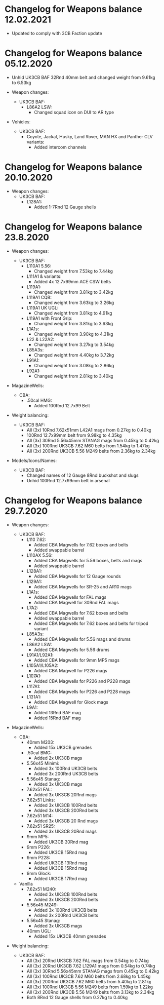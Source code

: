 # Changelog for Weapons balance 12.02.2021

- Updated to comply with 3CB Faction update

# Changelog for Weapons balance 05.12.2020

- Unhid UK3CB BAF 32Rnd 40mm belt and changed weight from 9.61kg to 6.53kg

- Weapon changes:
    - UK3CB BAF:
        - L86A2 LSW:
            - Changed squad icon on DUI to AR type

- Vehicles:
    - UK3CB BAF:
        - Coyote, Jackal, Husky, Land Rover, MAN HX and Panther CLV variants:
            - Added intercom channels

# Changelog for Weapons balance 20.10.2020

- Weapon changes:
    - UK3CB BAF:
        - L128A1:
            - Added 1-7Rnd 12 Gauge shells

# Changelog for Weapons balance 23.8.2020

- Weapon changes:
    - UK3CB BAF:
        - L110A1 5.56:
            - Changed weight from 7.53kg to 7.44kg
        - L111A1 & variants:
            - Added 4x 12.7x99mm ACE CSW belts
        - L119A1:
            - Changed weight from 3.81kg to 3.42kg
        - L119A1 CQB:
            - Changed weight from 3.63kg to 3.26kg
        - L119A1 UK UGL:
            - Changed weight from 3.81kg to 4.91kg
        - L119A1 with Front Grip:
            - Changed weight from 3.81kg to 3.63kg
        - L1A1s:
            - Changed weight from 3.90kg to 4.31kg
        - L22 & L22A2:
            - Changed weight from 3.27kg to 3.54kg
        - L85A3s:
            - Changed weight from 4.40kg to 3.72kg
        - L91A1:
            - Changed weight from 3.08kg to 2.86kg
        - L92A1:
            - Changed weight from 2.81kg to 3.40kg

- MagazineWells:
    - CBA:
        - .50cal HMG:
            - Added 100Rnd 12.7x99 Belt

- Weight balancing:
    - UK3CB BAF:
        - All (3x) 10Rnd 7.62x51mm L42A1 mags from 0.27kg to 0.40kg
        - 100Rnd 12.7x99mm belt from 9.98kg to 4.35kg
        - All (3x) 30Rnd 5.56x45mm STANAG mags from 0.45kg to 0.42kg
        - All (3x) 100Rnd UK3CB 7.62 M60 belts from 1.54kg to 1.47kg
        - All (3x) 200Rnd UK3CB 5.56 M249 belts from 2.36kg to 2.34kg

- Models/Icons/Names:
    - UK3CB BAF:
        - Changed names of 12 Gauge 8Rnd buckshot and slugs
        - Unhid 100Rnd 12.7x99mm belt in arsenal

# Changelog for Weapons balance 29.7.2020

- Weapon changes:
    - UK3CB BAF:
        - L110 7.62:
            - Added CBA Magwells for 7.62 boxes and belts
            - Added swappable barrel
        - L110AX 5.56:
            - Added CBA Magwells for 5.56 boxes, belts and mags
            - Added swappable barrel
        - L128A1:
            - Added CBA Magwells for 12 Gauge rounds
        - L129A1:
            - Added CBA Magwells for SR-25 and AR10 mags
        - L1A1s:
            - Added CBA Magwells for FAL mags
            - Added CBA Magwell for 30Rnd FAL mags
        - L7A2:
            - Added CBA Magwells for 7.62 boxes and belts
            - Added swappable barrel
            - Added CBA Magwells for 7.62 boxes and belts for tripod variant
        - L85A3s:
            - Added CBA Magwells for 5.56 mags and drums
        - L86A2 LSW:
            - Added CBA Magwells for 5.56 drums
        - L91A1/L92A1:
            - Added CBA Magwells for 9mm MP5 mags
        - L105A1/L105A2:
            - Added CBA Magwell for P226 mags
        - L107A1:
            - Added CBA Magwells for P226 and P228 mags
        - L117A1:
            - Added CBA Magwells for P226 and P228 mags
        - L131A1:
            - Added CBA Magwell for Glock mags
        - L9A1:
            - Added 13Rnd BAF mag
            - Added 15Rnd BAF mag

- MagazineWells:
    - CBA:
        - 40mm M203:
            - Added 15x UK3CB grenades
        - .50cal BMG:
            - Added 2x UK3CB mags
        - 5.56x45 Minimi:
            - Added 3x 100Rnd UK3CB belts
            - Added 3x 200Rnd UK3CB belts
        - 5.56x45 Stanag:
            - Added 3x UK3CB mags
        - 7.62x51 FAL:
            - Added 3x UK3CB 20Rnd mags
        - 7.62x51 Links:
            - Added 3x UK3CB 100Rnd belts
            - Added 3x UK3CB 200Rnd belts
        - 7.62x51 M14:
            - Added 3x UK3CB 20 Rnd mags
        - 7.62x51 SR25:
            - Added 3x UK3CB 20Rnd mags
        - 9mm MP5:
            - Added UK3CB 30Rnd mag
        - 9mm P226:
            - Added UK3CB 15Rnd mag
        - 9mm P228:
            - Added UK3CB 13Rnd mag
            - Added UK3CB 15Rnd mag
        - 9mm Glock:
            - Added UK3CB 17Rnd mag
    - Vanilla
        - 7.62x51 M240:
            - Added 3x UK3CB 100Rnd belts
            - Added 3x UK3CB 200Rnd belts
        - 5.56x45 M249:
            - Added 3x 100Rnd UK3CB belts
            - Added 3x 200Rnd UK3CB belts
        - 5.56x45 Stanag:
            - Added 3x UK3CB mags
        - 40mm UGL:
            - Added 15x UK3CB 40mm grenades

- Weight balancing:
    - UK3CB BAF:
        - All (3x) 20Rnd UK3CB 7.62 FAL mags from 0.54kg to 0.74kg
        - All (3x) 20Rnd UK3CB 7.62 L129A1 mags from 0.54kg to 0.74kg
        - All (3x) 30Rnd 5.56x45mm STANAG mags from 0.45kg to 0.42kg
        - All (3x) 100Rnd UK3CB 7.62 M60 belts from 2.68kg to 1.45kg
        - All (3x) 200Rnd UK3CB 7.62 M60 belts from 5.40kg to 2.81kg
        - All (3x) 100Rnd UK3CB 5.56 M249 belts from 1.59kg to 1.22kg
        - All (3x) 200Rnd UK3CB 5.56 M249 belts from 3.13kg to 2.34kg
        - Both 8Rnd 12 Gauge shells from 0.27kg to 0.40kg
